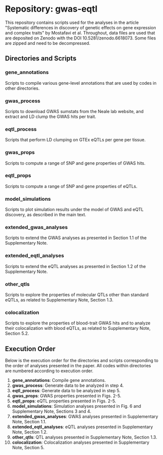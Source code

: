 # Repository: gwas-eqtl

This repository contains scripts used for the analyses in the article "Systematic differences in discovery of genetic effects on gene expression and complex traits" by Mostafavi et al. Throughout, data files are used that are deposited on Zenodo with the DOI 10.5281/zenodo.6618073. Some files are zipped and need to be decompressed.

## Directories and Scripts

### gene_annotations

Scripts to compile various gene-level annotations that are used by codes in other directories.

### gwas_process

Scripts to download GWAS sumstats from the Neale lab website, and extract and LD clump the GWAS hits per trait.

### eqtl_process

Scripts that perform LD clumping on GTEx eQTLs per gene per tissue.

### gwas_props

Scripts to compute a range of SNP and gene properties of GWAS hits.

### eqtl_props

Scripts to compute a range of SNP and gene properties of eQTLs.

### model_simulations

Scripts to plot simulation results under the model of GWAS and eQTL discovery, as described in the main text.

### extended_gwas_analyses

Scripts to extend the GWAS analyses as presented in Section 1.1 of the Supplementary Note.

### extended_eqtl_analyses

Scripts to extend the eQTL analyses as presented in Section 1.2 of the Supplementary Note.

### other_qtls

Scripts to explore the properties of molecular QTLs other than standard eQTLs, as related to Supplementary Note, Section 1.3.

### colocalization

Scripts to explore the properties of blood-trait GWAS hits and to analyze their colocalization with blood eQTLs, as related to Supplementary Note, Section 5.2.

## Execution Order

Below is the execution order for the directories and scripts corresponding to the order of analyses presented in the paper. All codes within directories are numbered according to execution order.

1. **gene_annotations**: Compile gene annotations.
2. **gwas_process**: Generate data to be analyzed in step 4.
3. **eqtl_process**: Generate data to be analyzed in step 5.
4. **gwas_props**: GWAS properties presented in Figs. 2-5.
5. **eqtl_props**: eQTL properties presented in Figs. 2-5.
6. **model_simulations**: Simulation analyses presented in Fig. 6 and Supplementary Note, Sections 3 and 4.
7. **extended_gwas_analyses**: GWAS analyses presented in Supplementary Note, Section 1.1.
8. **extended_eqtl_analyses**: eQTL analyses presented in Supplementary Note, Section 1.2.
9. **other_qtls**: QTL analyses presented in Supplementary Note, Section 1.3.
10. **colocalization**: Colocalization analyses presented in Supplementary Note, Section 5.
